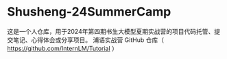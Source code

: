 ﻿# Shusheng-24SummerCamp

这是一个人仓库，用于2024年第四期书生大模型夏期实战营的项目代码托管、提交笔记、心得体会或分享项目。
浦语实战营 GitHub 仓库（ https://github.com/InternLM/Tutorial ）

